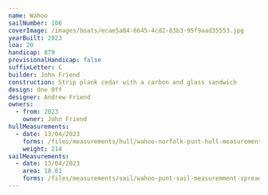 ```yaml
---
name: Wahoo
sailNumber: 106
coverImage: /images/boats/ecae5a04-6645-4cd2-83b3-95f9aad35553.jpg
yearBuilt: 2023
loa: 20
handicap: 879
provisionalHandicap: false
suffixLetter: C
builder: John Friend
construction: Strip plank cedar with a carbon and glass sandwich
design: One Off
designer: Andrew Friend
owners:
  - from: 2023
    owner: John Friend
hullMeasurements:
  - date: 13/04/2023
    forms: /files/measurements/hull/wahoo-norfolk-punt-hull-measurement-form-3.xlsx
    weight: 214
sailMeasurements:
  - date: 13/04/2023
    area: 18.81
    forms: /files/measurements/sail/wahoo-punt-sail-measuremment-spreadsheet-04.xlsx
---
```

